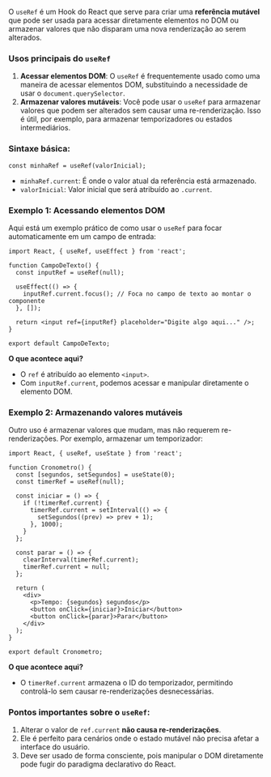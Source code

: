 O `useRef` é um Hook do React que serve para criar uma **referência mutável** que pode ser usada para acessar diretamente elementos no DOM ou armazenar valores que não disparam uma nova renderização ao serem alterados.

### Usos principais do `useRef`

1. **Acessar elementos DOM**: O `useRef` é frequentemente usado como uma maneira de acessar elementos DOM, substituindo a necessidade de usar o `document.querySelector`.
2. **Armazenar valores mutáveis**: Você pode usar o `useRef` para armazenar valores que podem ser alterados sem causar uma re-renderização. Isso é útil, por exemplo, para armazenar temporizadores ou estados intermediários.

### Sintaxe básica:

```
const minhaRef = useRef(valorInicial);
```

- `minhaRef.current`: É onde o valor atual da referência está armazenado.
- `valorInicial`: Valor inicial que será atribuído ao `.current`.

### Exemplo 1: Acessando elementos DOM

Aqui está um exemplo prático de como usar o `useRef` para focar automaticamente em um campo de entrada:

```
import React, { useRef, useEffect } from 'react';

function CampoDeTexto() {
  const inputRef = useRef(null);

  useEffect(() => {
    inputRef.current.focus(); // Foca no campo de texto ao montar o componente
  }, []);

  return <input ref={inputRef} placeholder="Digite algo aqui..." />;
}

export default CampoDeTexto;
```

**O que acontece aqui?**

- O `ref` é atribuído ao elemento `<input>`.
- Com `inputRef.current`, podemos acessar e manipular diretamente o elemento DOM.

### Exemplo 2: Armazenando valores mutáveis

Outro uso é armazenar valores que mudam, mas não requerem re-renderizações. Por exemplo, armazenar um temporizador:

```
import React, { useRef, useState } from 'react';

function Cronometro() {
  const [segundos, setSegundos] = useState(0);
  const timerRef = useRef(null);

  const iniciar = () => {
    if (!timerRef.current) {
      timerRef.current = setInterval(() => {
        setSegundos((prev) => prev + 1);
      }, 1000);
    }
  };

  const parar = () => {
    clearInterval(timerRef.current);
    timerRef.current = null;
  };

  return (
    <div>
      <p>Tempo: {segundos} segundos</p>
      <button onClick={iniciar}>Iniciar</button>
      <button onClick={parar}>Parar</button>
    </div>
  );
}

export default Cronometro;
```

**O que acontece aqui?**

- O `timerRef.current` armazena o ID do temporizador, permitindo controlá-lo sem causar re-renderizações desnecessárias.

### Pontos importantes sobre o `useRef`:

1. Alterar o valor de `ref.current` **não causa re-renderizações**.
2. Ele é perfeito para cenários onde o estado mutável não precisa afetar a interface do usuário.
3. Deve ser usado de forma consciente, pois manipular o DOM diretamente pode fugir do paradigma declarativo do React.

